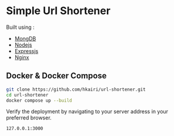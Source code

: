 # Simple Url Shortener
Built using :
- [MongDB](https://hub.docker.com/_/mongo)
- [Nodejs](https://nodejs.org/en/)
- [Expressjs](https://expressjs.com/)
- [Nginx](https://hub.docker.com/_/nginx)

## Docker & Docker Compose

```sh
git clone https://github.com/hkairi/url-shortener.git
cd url-shortener
docker compose up --build
```

Verify the deployment by navigating to your server address in
your preferred browser.

```sh
127.0.0.1:3000
```
